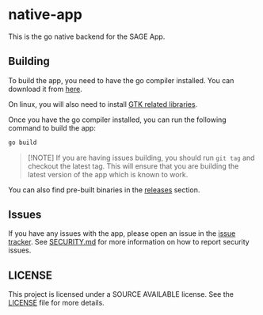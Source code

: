 # native-app

This is the go native backend for the SAGE App.

## Building

To build the app, you need to have the go compiler installed. You can download
it from [here](https://golang.org/dl/).

On linux, you will also need to install
[GTK related libraries](https://github.com/webview/webview?tab=readme-ov-file#prerequisites).

Once you have the go compiler installed, you can run the following command to
build the app:

```bash
go build
```

> [!NOTE] If you are having issues building, you should run `git tag` and
> checkout the latest tag. This will ensure that you are building the latest
> version of the app which is known to work.

You can also find pre-built binaries in the
[releases](https://github.com/sag-enhanced/native-app/releases) section.

## Issues

If you have any issues with the app, please open an issue in the
[issue tracker](https://github.com/sag-enhanced/sage-issues/issues). See
[SECURITY.md](SECURITY.md) for more information on how to report security
issues.

## LICENSE

This project is licensed under a SOURCE AVAILABLE license. See the
[LICENSE](LICENSE.md) file for more details.
